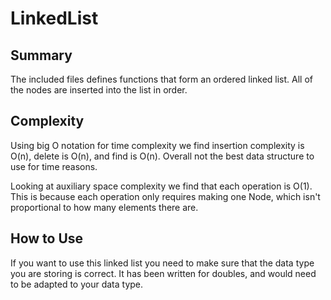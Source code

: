 # LinkedList

## Summary

The included files defines functions that form an ordered linked list. All of 
the nodes are inserted into the list in order.

## Complexity

Using big O notation for time complexity we find insertion complexity is O(n),
delete is O(n), and find is O(n). Overall not the best data structure to use for time 
reasons. 

Looking at auxiliary space complexity we find that each operation is O(1). This 
is because each operation only requires making one Node, which isn't proportional
to how many elements there are. 

## How to Use

If you want to use this linked list you need to make sure that the data type 
you are storing is correct. It has been written for doubles, and would need 
to be adapted to your data type. 
